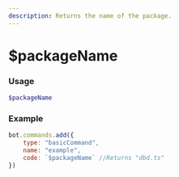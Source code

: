 ```yaml
---
description: Returns the name of the package.
---
```


# $packageName
### Usage
```php
$packageName
```

### Example
```javascript
bot.commands.add({
    type: "basicCommand",
    name: "example",
    code: `$packageName` //Returns "dbd.ts"
})
```